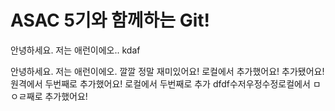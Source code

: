 # ASAC 5기와 함께하는 Git!

안녕하세요. 저는 애런이에오..
kdaf

안녕하세요. 저는 애런이에오.
깔깔
정말 재미있어요!
로컬에서 추가했어요!
추가됐어요!
원격에서 두번째로 추가했어요!
로컬에서 두번째로 추가
dfdf수저우정수정로컬에서 ㅁㅇㄹ째로 추가했어요!
